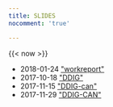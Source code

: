 ```yaml
---
title: SLIDES
nocomment: 'true'

---
```

{{< now >}}


- 2018-01-24 ["workreport"](/ppts/180124_ddig_proj.html)
- 2017-10-18 ["DDIG"](/ppts/171018_ddig_proj.html)
- 2017-11-15 ["DDIG-can"](/slides/171108_ddig.html)
- 2017-11-29 ["DDIG-CAN"](/slides/171129_ddig.html)
